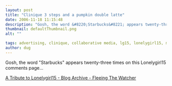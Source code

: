 ```yaml
---
layout: post
title: "Clinique 3 steps and a pumpkin double latte"
date: 2006-11-18 11:15:48
description: "Gosh, the word &#8220;Starbucks&#8221; appears twenty-three times on this Lonelygirl15 comments page&#8230; A Tribute to Lonelygirl15 - Blog Archive - Fleeing The Watcher&#8230;"
thumbnail: defaultThumbnail.png
alt: ""

tags: advertising, clinique, collaborative media, lg15, lonelygirl15, marketing, product placement, starbucks
author: dug
---
```


<p>Gosh, the word "Starbucks" appears twenty-three times on this Lonelygirl15 comments page...</p>

<p><a title="A Tribute to Lonelygirl15 - Blog Archive - Fleeing The Watcher" href="http://lonelygirl15.com/?p=111&amp;play=1">A Tribute to Lonelygirl15 - Blog Archive - Fleeing The Watcher</a></p>

